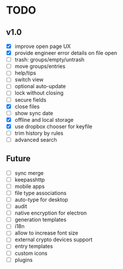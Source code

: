# TODO

## v1.0

- [x] improve open page UX
- [x] provide engineer error details on file open
- [ ] trash: groups/empty/untrash
- [ ] move groups/entries
- [ ] help/tips
- [ ] switch view
- [ ] optional auto-update
- [ ] lock without closing
- [ ] secure fields
- [x] close files
- [ ] show sync date
- [x] offline and local storage
- [x] use dropbox chooser for keyfile
- [ ] trim history by rules
- [ ] advanced search

## Future
- [ ] sync merge
- [ ] keepasshttp
- [ ] mobile apps
- [ ] file type associations
- [ ] auto-type for desktop
- [ ] audit
- [ ] native encryption for electron
- [ ] generation templates
- [ ] i18n
- [ ] allow to increase font size
- [ ] external crypto devices support
- [ ] entry templates
- [ ] custom icons
- [ ] plugins
